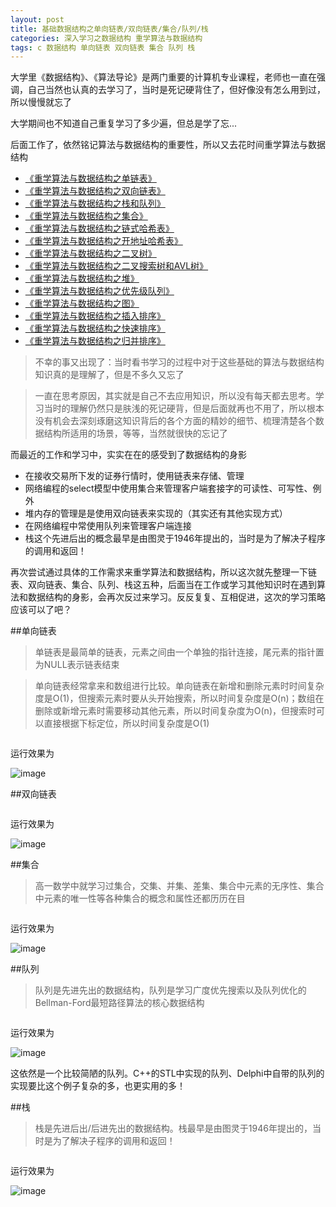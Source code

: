 ```yaml
---
layout: post
title: 基础数据结构之单向链表/双向链表/集合/队列/栈
categories: 深入学习之数据结构 重学算法与数据结构 
tags: c 数据结构 单向链表 双向链表 集合 队列 栈
---
```


大学里《数据结构》、《算法导论》是两门重要的计算机专业课程，老师也一直在强调，自己当然也认真的去学习了，当时是死记硬背住了，但好像没有怎么用到过，所以慢慢就忘了

大学期间也不知道自己重复学习了多少遍，但总是学了忘...

后面工作了，依然铭记算法与数据结构的重要性，所以又去花时间重学算法与数据结构

* [《重学算法与数据结构之单链表》](http://www.xumenger.com/algorithms-01-20160217/)
* [《重学算法与数据结构之双向链表》](http://www.xumenger.com/algorithms-02-20160217/)
* [《重学算法与数据结构之栈和队列》](http://www.xumenger.com/algorithms-03-20160217/)
* [《重学算法与数据结构之集合》](http://www.xumenger.com/algorithms-04-20160221/)
* [《重学算法与数据结构之链式哈希表》](http://www.xumenger.com/algorithms-05-20160221/)
* [《重学算法与数据结构之开地址哈希表》](http://www.xumenger.com/algorithms-06-20160225/)
* [《重学算法与数据结构之二叉树》](http://www.xumenger.com/algorithms-07-20160228/)
* [《重学算法与数据结构之二叉搜索树和AVL树》](http://www.xumenger.com/algorithms-08-20160229/)
* [《重学算法与数据结构之堆》](http://www.xumenger.com/algorithms-09-20160301/)
* [《重学算法与数据结构之优先级队列》](http://www.xumenger.com/algorithms-10-20160301/)
* [《重学算法与数据结构之图》](http://www.xumenger.com/algorithms-11-20160307/)
* [《重学算法与数据结构之插入排序》](http://www.xumenger.com/algorithms-12-20160307/)
* [《重学算法与数据结构之快速排序》](http://www.xumenger.com/algorithms-13-20160308/)
* [《重学算法与数据结构之归并排序》](http://www.xumenger.com/algorithms-14-20160308/)

>不幸的事又出现了：当时看书学习的过程中对于这些基础的算法与数据结构知识真的是理解了，但是不多久又忘了

>一直在思考原因，其实就是自己不去应用知识，所以没有每天都去思考。学习当时的理解仍然只是肤浅的死记硬背，但是后面就再也不用了，所以根本没有机会去深刻琢磨这知识背后的各个方面的精妙的细节、梳理清楚各个数据结构所适用的场景，等等，当然就很快的忘记了

而最近的工作和学习中，实实在在的感受到了数据结构的身影

* 在接收交易所下发的证券行情时，使用链表来存储、管理
* 网络编程的select模型中使用集合来管理客户端套接字的可读性、可写性、例外
* 堆内存的管理是是使用双向链表来实现的（其实还有其他实现方式）
* 在网络编程中常使用队列来管理客户端连接
* 栈这个先进后出的概念最早是由图灵于1946年提出的，当时是为了解决子程序的调用和返回！

再次尝试通过具体的工作需求来重学算法和数据结构，所以这次就先整理一下链表、双向链表、集合、队列、栈这五种，后面当在工作或学习其他知识时在遇到算法和数据结构的身影，会再次反过来学习。反反复复、互相促进，这次的学习策略应该可以了吧？

##单向链表

>单链表是最简单的链表，元素之间由一个单独的指针连接，尾元素的指针置为NULL表示链表结束

>单向链表经常拿来和数组进行比较。单向链表在新增和删除元素时时间复杂度是O(1)，但搜索元素时要从头开始搜索，所以时间复杂度是O(n)；数组在删除或新增元素时需要移动其他元素，所以时间复杂度为O(n)，但搜索时可以直接根据下标定位，所以时间复杂度是O(1)

```

```

运行效果为

![image](../media/image/2016-12-17/0?.png)

##双向链表

```

```

运行效果为

![image](../media/image/2016-12-17/0?.png)

##集合

>高一数学中就学习过集合，交集、并集、差集、集合中元素的无序性、集合中元素的唯一性等各种集合的概念和属性还都历历在目

```

```

运行效果为

![image](../media/image/2016-12-17/0?.png)

##队列

>队列是先进先出的数据结构，队列是学习广度优先搜索以及队列优化的Bellman-Ford最短路径算法的核心数据结构

```

```

运行效果为

![image](../media/image/2016-12-17/0?.png)

这依然是一个比较简陋的队列。C++的STL中实现的队列、Delphi中自带的队列的实现要比这个例子复杂的多，也更实用的多！

##栈

>栈是先进后出/后进先出的数据结构。栈最早是由图灵于1946年提出的，当时是为了解决子程序的调用和返回！

```

```

运行效果为

![image](../media/image/2016-12-17/0?.png)
